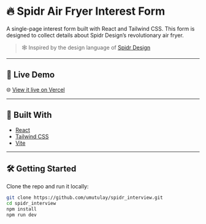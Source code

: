 # 🔥 Spidr Air Fryer Interest Form

A single-page interest form built with React and Tailwind CSS. This form is designed to collect details about Spidr Design’s revolutionary air fryer.

> 🕸 Inspired by the design language of [Spidr Design](https://spidr.design/)

---

## 🚀 Live Demo

🌐 [View it live on Vercel](https://spidr-interview.vercel.app/)  

---

## 🧰 Built With

- [React](https://reactjs.org/)
- [Tailwind CSS](https://tailwindcss.com/)
- [Vite](https://vitejs.dev/)

---

## 🛠 Getting Started

Clone the repo and run it locally:

```bash
git clone https://github.com/umutulay/spidr_interview.git
cd spidr_interview
npm install
npm run dev
